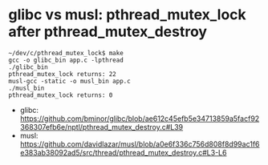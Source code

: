 # glibc vs musl: pthread_mutex_lock after pthread_mutex_destroy

```console
~/dev/c/pthread_mutex_lock$ make
gcc -o glibc_bin app.c -lpthread
./glibc_bin
pthread_mutex_lock returns: 22
musl-gcc -static -o musl_bin app.c
./musl_bin
pthread_mutex_lock returns: 0
```

- glibc: https://github.com/bminor/glibc/blob/ae612c45efb5e34713859a5facf92368307efb6e/nptl/pthread_mutex_destroy.c#L39
- musl: https://github.com/davidlazar/musl/blob/a0e6f336c756d808f8d99ac1f6e383ab38092ad5/src/thread/pthread_mutex_destroy.c#L3-L6
